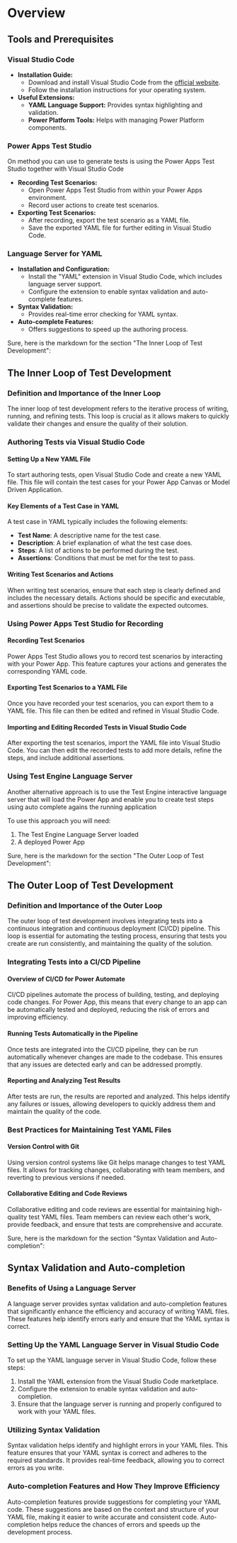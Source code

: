 # Overview

## Tools and Prerequisites

### Visual Studio Code
- **Installation Guide:**
  - Download and install Visual Studio Code from the [official website](https://code.visualstudio.com/).
  - Follow the installation instructions for your operating system.
- **Useful Extensions:**
  - **YAML Language Support:** Provides syntax highlighting and validation.
  - **Power Platform Tools:** Helps with managing Power Platform components.

### Power Apps Test Studio

On method you can use to generate tests is using the Power Apps Test Studio together with Visual Studio Code

- **Recording Test Scenarios:**
  - Open Power Apps Test Studio from within your Power Apps environment.
  - Record user actions to create test scenarios.
- **Exporting Test Scenarios:**
  - After recording, export the test scenario as a YAML file.
  - Save the exported YAML file for further editing in Visual Studio Code.

### Language Server for YAML

- **Installation and Configuration:**
  - Install the "YAML" extension in Visual Studio Code, which includes language server support.
  - Configure the extension to enable syntax validation and auto-complete features.
- **Syntax Validation:**
  - Provides real-time error checking for YAML syntax.
- **Auto-complete Features:**
  - Offers suggestions to speed up the authoring process.


Sure, here is the markdown for the section "The Inner Loop of Test Development":

## The Inner Loop of Test Development

### Definition and Importance of the Inner Loop
The inner loop of test development refers to the iterative process of writing, running, and refining tests. This loop is crucial as it allows makers to quickly validate their changes and ensure the quality of their solution.

### Authoring Tests via Visual Studio Code

#### Setting Up a New YAML File
To start authoring tests, open Visual Studio Code and create a new YAML file. This file will contain the test cases for your Power App Canvas or Model Driven Application.

#### Key Elements of a Test Case in YAML
A test case in YAML typically includes the following elements:
- **Test Name**: A descriptive name for the test case.
- **Description**: A brief explanation of what the test case does.
- **Steps**: A list of actions to be performed during the test.
- **Assertions**: Conditions that must be met for the test to pass.

#### Writing Test Scenarios and Actions
When writing test scenarios, ensure that each step is clearly defined and includes the necessary details. Actions should be specific and executable, and assertions should be precise to validate the expected outcomes.

### Using Power Apps Test Studio for Recording
#### Recording Test Scenarios
Power Apps Test Studio allows you to record test scenarios by interacting with your Power App. This feature captures your actions and generates the corresponding YAML code.

#### Exporting Test Scenarios to a YAML File
Once you have recorded your test scenarios, you can export them to a YAML file. This file can then be edited and refined in Visual Studio Code.

#### Importing and Editing Recorded Tests in Visual Studio Code
After exporting the test scenarios, import the YAML file into Visual Studio Code. You can then edit the recorded tests to add more details, refine the steps, and include additional assertions.

### Using Test Engine Language Server

Another alternative approach is to use the Test Engine interactive language server that will load the Power App and enable you to create test steps using auto complete agains the running application

To use this approach you will need:
1. The Test Engine Language Server loaded
2. A deployed Power App

Sure, here is the markdown for the section "The Outer Loop of Test Development":

## The Outer Loop of Test Development

### Definition and Importance of the Outer Loop
The outer loop of test development involves integrating tests into a continuous integration and continuous deployment (CI/CD) pipeline. This loop is essential for automating the testing process, ensuring that tests you create are run consistently, and maintaining the quality of the solution.

### Integrating Tests into a CI/CD Pipeline
#### Overview of CI/CD for Power Automate
CI/CD pipelines automate the process of building, testing, and deploying code changes. For Power App, this means that every change to an app can be automatically tested and deployed, reducing the risk of errors and improving efficiency.

#### Running Tests Automatically in the Pipeline
Once tests are integrated into the CI/CD pipeline, they can be run automatically whenever changes are made to the codebase. This ensures that any issues are detected early and can be addressed promptly.

#### Reporting and Analyzing Test Results
After tests are run, the results are reported and analyzed. This helps identify any failures or issues, allowing developers to quickly address them and maintain the quality of the code.

### Best Practices for Maintaining Test YAML Files
#### Version Control with Git
Using version control systems like Git helps manage changes to test YAML files. It allows for tracking changes, collaborating with team members, and reverting to previous versions if needed.

#### Collaborative Editing and Code Reviews
Collaborative editing and code reviews are essential for maintaining high-quality test YAML files. Team members can review each other's work, provide feedback, and ensure that tests are comprehensive and accurate.

Sure, here is the markdown for the section "Syntax Validation and Auto-completion":

## Syntax Validation and Auto-completion

### Benefits of Using a Language Server
A language server provides syntax validation and auto-completion features that significantly enhance the efficiency and accuracy of writing YAML files. These features help identify errors early and ensure that the YAML syntax is correct.

### Setting Up the YAML Language Server in Visual Studio Code
To set up the YAML language server in Visual Studio Code, follow these steps:
1. Install the YAML extension from the Visual Studio Code marketplace.
2. Configure the extension to enable syntax validation and auto-completion.
3. Ensure that the language server is running and properly configured to work with your YAML files.

### Utilizing Syntax Validation
Syntax validation helps identify and highlight errors in your YAML files. This feature ensures that your YAML syntax is correct and adheres to the required standards. It provides real-time feedback, allowing you to correct errors as you write.

### Auto-completion Features and How They Improve Efficiency
Auto-completion features provide suggestions for completing your YAML code. These suggestions are based on the context and structure of your YAML file, making it easier to write accurate and consistent code. Auto-completion helps reduce the chances of errors and speeds up the development process.
